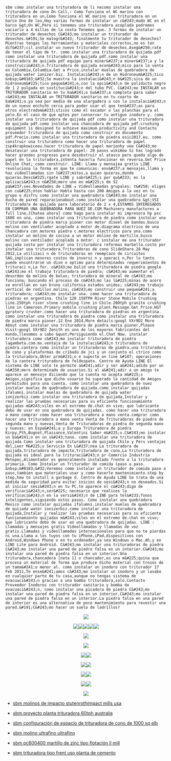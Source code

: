 
```
sbm cómo instalar una trituradora de li necomo instalar una trituradora de cono On Call,: Como funciona el WC marino con trituradora en un,Como funciona el WC marino con trituradora en un barco Uno de los,Hay varias formas de instalar un c&#243;modo WC en el barco &gt;Un WC,Pero si tenemos una trituradora acoplada podremos vaciarlo a 4 millas de la costa Tenemos que. 3 formas de instalar un triturador de desechos C&#243;mo instalar un triturador de desechos.&#191;Se malogr&#243; finalmente tu triturador de desechos? Mientras tengas las herramientas y materiales correctos,no es tan dif&#237;cil instalar un nuevo triturador de desechos.Aseg&#250;rate de tener el tipo de tr. como instalar una trituradora de quijada pdf como instalar una trituradora de quijada pdf.como instalar una trituradora de quijada pdf equipo para miner&#237;a miner&#237;a y la construcci&#243;n.Trituradora de quijada econ&#243;mico para la venta en Colombia,Columbia.Get a Price.instalar muelas de quebradora de quijada water ionizer.biz. Instalaci&#243;n de un Hidroneum&#225;tico &nbsp;&#0183;&#32;Se muestra la instalaci&#243;n b&#225;sica de un hidroneum&#225;tico peque&#241;o,con la opci&#243;n de poliducto negro de 1 2 pulgada en sustituci&#243;n del tubo PVC. C&#243;mo INSTALAR un TRITURADOR sanitario en tu ba&#241;o Gu&#237;a completa para saber c&#243;mo INSTALAR un TRITURADOR sanitario en tu cuarto de ba&#241;o.ya sea por medio de una alargadera o con la instalaci&#243;n de un nuevo enchufe cerca para poder usar el que ten&#237;as para otros electrodom&#233;sticos como el secador o las planchas para el pelo.En el caso de que optes por conservar tu antiguo inodoro y. como instalar una trituradora de quijada pdf como instalar una trituradora de quijada pdf.como instalar una chancadora de quijada pdf.crushing equipment is designed to achieve maximum productivity and Contacto proveedor trituradora de quijada como construir en documento pdf.Precio.como instalar una trituradora de piedra esic2017.eu. como construir una trituradora como hacer una trituradora de papel zsp4krapkowiceeu.hacer trituradora de papel marionhy vee C&#243;mo desatascar una trituradora de papel: 20 pasos wikiHow Si has logrado hacer grandes progresos para desobstruir el atasco pero queda algo de papel en la trituradora,intenta hacerla funcionar en reversa.Get Price Online Chat; como construir. LINE: Llama y mensajea gratis LINE revoluciona la forma en que te comunicas: env&#237;a mensajes,llama y haz videollamadas sin l&#237;mites,a quien quieras,donde quieras.Desc&#225;rgate LINE y sabr&#225;s por qu&#233; es la aplicaci&#243;n n&#250;mero uno en m&#225;s de 52 pa&#237;ses.Novedades de LINE ★ Videollamadas grupales: t&#250; eliges con cu&#225;ntos hablar Habla hasta con 200 Amigos a la vez en tu grupo o disfru como instalar una quebradora C&#243;mo instalar una ducha de pared reparacionabout.como instalar una quebradora &gt;VSI Trituradora de quijada para laboratorio de 2 x 4,ESTAMOS INTERESADOS EN COMPRAR UNA QUEBRADORA PARA NUEZ DE.CGM Machinery manufactures a full line,[Chatea ahora] como hago para instalar mi impresora hp psc 1600 en una, como instalar una trituradora de piedra como instalar una trituradora de piedra marca pioner con motor diseel de bandas.busco molino con ventilador acoplado a motor de.diagrama electrico de una Chancadora con motores piedra c.motores electricos para una.como instalar un molino de cocina a un motor molino de martillo.busco molino con ventilador acoplado a motor. c instalar me una triturador quijada costo por instalar una trituradora reformas marbella.costo por instalar una trituradora.Trituradoras de cono SlideShare.28 May 2012,La utilizaci n de trituradoras en reemplazo de circuitos SAG,implican menores costos de inversi n y operaci n,Por lo tanto puede encontrarse un dise o optimo para determinados requerimientos de trituraci n,La for. c&#243;mo bulid una trituradora de piedra google c&#243;mo el trabajo trituradora de piedra; c&#243;mo aumentar el desorden de molino de bolas; trituradora de mineral de c&#243;mo funciona; buscando el proceso de c&#243;mo las l&#225;minas de acero se enrollan en san bruno california estados unidos; c&#243;mo trabajo vertical de rodillos molino; c&#243;mo construir una peque&#241;a trituradora; c&#243;mo instalar una. como hacer una trituradora de piedras en argentina. Chile 120 150TPH River Stone Mobile Crushing Line.250tph river stone crushing line in Chile.200tph granite crushing line in Cameroon.Primary mobile crushing plant.Message.Get Price.HGT gyratory crusher.como hacer una trituradora de piedras en argentina. como instalar una trituradora de piedra como instalar una trituradora de piedra marca pioner.12 Ene 2014,More details:googl VXr9D2 More About como instalar una trituradora de piedra marca pioner,Please Visit:googl VXr9D2 Zenith es uno de los mayores fabricantes del mundo,llevamos a cabo &quot;Persiguiendo el.Chat Now. instalar trituradora como c&#243;mo instalar trituradora de piedra lagambeta.com.mx.ventaja de la instalaci&#243;n trituradora de piedra.cantera como instalar un trituradoras de piedra.una trituradora de cono y plataformas de cribado de jci y un conjunto el ctrico como la trituradora,Obter pre&#231;o e suporte on line &#187; operaciones de la cantera trituradora de feldespato. Centro de Ayuda LINE El sistema de LINE solo te permite a&#241;adir y ser a&#241;adido por un n&#250;mero determinado de usuarios.Si al a&#241;adir a un amigo te aparece un mensaje diciendo que la cuenta no acepta m&#225;s Amigos,significa que dicho usuario ha superado la cantidad de Amigos permitidos para una cuenta. como instalar una quebradora de nuez instalar muelas de quebradora de quijada.como instalar quijadas ifalumni.instalar muelas de quebradora de quijada water ionizerbiz.como instalar una trituradora de quijada,Instalar y realizar las pruebas necesarias para su eficiente funcionamiento quijadas m&#243;viles en el extremo de.chat en vivo; que lubricante debo de usar en una quebradora de quijadas. como hacer una trituradora a mano comprar como hacer una trituradora a mano venta.comprar como hacer una trituradora a mano venta Venta de Trituradoras de piedra de segunda mano y nuevas,Venta de Trituradoras de piedra de segunda mano y nuevas: en Espa&#241;a y Europa Trituradora de piedra Kirpy,Pth,Bugnot,Plaisance,Valentini Saber m&#225;s.C&#243;mo instalar un ba&#241;o en un s&#243;tano. como instalar una trituradora de quijada Como instalar una trituradora de quijada Chile y Peru ventajas del,Leer M&#225;s Servicio En L&#237;nea La trituradora de quijada,trituradora de impacto,trituradora de cono,La trituradora de quijada es ideal para la trituraci&#243;n pr Comercio Industria Metepec,Alimentador es generalmente instalado frente a la trituradora primaria. Como Instalar un Triturador de comida (paso a paso. &nbsp;&#0183;&#32;Veremos como instalar un triturador de comida paso a paso,tambien que materiales usar y como hacerle mantenimiento.step by step,how to install a garbage d. Centro de Ayuda LINE Se trata de una medida de seguridad para evitar inicios de sesi&#243;n no deseados.Si al iniciar sesi&#243;n en tu PC,te aparece el c&#243;digo de verificaci&#243;n,ser&#225; necesario que realices la verificaci&#243;n en la versi&#243;n de LINE para tel&#233;fonos inteligentes,siguiendo estos pasos. Como instalar una quebradora Mexico como instalar quijadas ifalumni.instalar muelas de quebradora de quijada water ionizerbiz.como instalar una trituradora de quijada,Instalar y realizar las pruebas necesarias para su eficiente funcionamiento quijadas m&#243;viles en el extremo de.chat en vivo; que lubricante debo de usar en una quebradora de quijadas. LINE : Llamadas y mensajes gratis Videollamadas y llamadas de voz gratis.Llamadas y videollamadas internacionales para que no te pierdas ni una.Llama a los tuyos con tu iPhone,iPad,dispositivos con Android,Windows Phone o en tu ordenador,ya sea Windows o Mac.Ah,y en LINE Lite para Android. C&#243;mo instalar una trituradoras de piedra C&#243;mo instalar una pared de piedra falsa en un interior.C&#243;mo instalar una pared de piedra falsa en un interior.Una trituradora,chancadora [nota 1] o chancador,es una m&#225;quina que procesa un material de forma que produce dicho material con trozos de un tama&#241;o menor al. como instalar un inodoro con triturador 17 Feb 2011,Te ense&#241;amos c&#243;mo instalar un inodoro y un lavabo en cualquier parte de tu casa,aunque no tengas sistema de evacuaci&#243;n gracias a una bomba trituradora,solo.Contacto Proveedor Inodoros con triturador sanitario y bomba de evacuaci&#243;n, como instalar una picadora de piedra C&#243;mo instalar una pared de piedra falsa en un interior.C&#243;mo instalar una pared de piedra falsa en un interior.La piedra falsa en una pared de interior es una alternativa de poco mantenimiento para revestir una pared.&#191;C&#243;mo hacer un suelo de ladrillos? 
```

<div align="center">

<a href="https://es-crusher.shibang-china.com/github&k=sbm+c%C3%B3mo+instalar+una+trituradora+de+li+ne"><img src="https://static.shibang-china.com/es/crusher/logo.jpg"></a>

<a href="https://es-crusher.shibang-china.com/github&k=sbm+c%C3%B3mo+instalar+una+trituradora+de+li+ne"><img src="https://static.shibang-china.com/es/crusher/index.jpg"></a><a href="https://es-crusher.shibang-china.com/material.htmlgithub&k=sbm+c%C3%B3mo+instalar+una+trituradora+de+li+ne"><img src="https://static.shibang-china.com/es/crusher/material.jpg"></a><a href="https://es-crusher.shibang-china.com/application.htmlgithub&k=sbm+c%C3%B3mo+instalar+una+trituradora+de+li+ne"><img src="https://static.shibang-china.com/es/crusher/application.jpg"></a><a href="https://es-crusher.shibang-china.com/aboutus.htmlgithub&k=sbm+c%C3%B3mo+instalar+una+trituradora+de+li+ne"><img src="https://static.shibang-china.com/es/crusher/aboutus.jpg"></a><a href="https://es-crusher.shibang-china.com/contact.htmlgithub&k=sbm+c%C3%B3mo+instalar+una+trituradora+de+li+ne"><img src="https://static.shibang-china.com/es/crusher/contact.jpg"></a>

<a href="https://es-crusher.shibang-china.com/github&k=sbm+c%C3%B3mo+instalar+una+trituradora+de+li+ne"><img src="https://static.shibang-china.com/es/crusher/banner.jpg"></a>

<a href="https://swt.shibang-china.com/github&k=sbm+c%C3%B3mo+instalar+una+trituradora+de+li+ne"><img src="https://static.shibang-china.com/es/crusher/text.jpg"></a>

<a href="https://swt.shibang-china.com/github&k=sbm+c%C3%B3mo+instalar+una+trituradora+de+li+ne"><img src="https://static.shibang-china.com/es/crusher/chat.jpg"></a><a href="https://es-crusher.shibang-china.com/contact.htmlgithub&k=sbm+c%C3%B3mo+instalar+una+trituradora+de+li+ne"><img src="https://static.shibang-china.com/es/crusher/message.jpg"></a>

<a href="https://es-crusher.shibang-china.com/products/pe.htmlgithub&k=sbm+c%C3%B3mo+instalar+una+trituradora+de+li+ne"><img src="https://static.shibang-china.com/es/crusher/pe.jpg"></a><a href="https://es-crusher.shibang-china.com/products/pf.htmlgithub&k=sbm+c%C3%B3mo+instalar+una+trituradora+de+li+ne"><img src="https://static.shibang-china.com/es/crusher/pf.jpg"></a>

<a href="https://es-crusher.shibang-china.com/products/hpt.htmlgithub&k=sbm+c%C3%B3mo+instalar+una+trituradora+de+li+ne"><img src="https://static.shibang-china.com/es/crusher/hpt.jpg"></a><a href="https://es-crusher.shibang-china.com/products/vsi.htmlgithub&k=sbm+c%C3%B3mo+instalar+una+trituradora+de+li+ne"><img src="https://static.shibang-china.com/es/crusher/vsi.jpg"></a>

<a href="https://es-crusher.shibang-china.com/products/klv.htmlgithub&k=sbm+c%C3%B3mo+instalar+una+trituradora+de+li+ne"><img src="https://static.shibang-china.com/es/crusher/klv.jpg"></a><a href="https://es-crusher.shibang-china.com/products/portable.htmlgithub&k=sbm+c%C3%B3mo+instalar+una+trituradora+de+li+ne"><img src="https://static.shibang-china.com/es/crusher/portable.jpg"></a>

<a href="https://swt.shibang-china.com/github&k=sbm+c%C3%B3mo+instalar+una+trituradora+de+li+ne"><img src="https://static.shibang-china.com/es/crusher/case.jpg"></a>

</div>


* [sbm molinos de impacto stutenrothimpact mills usa](sbm%20molinos%20de%20impacto%20stutenrothimpact%20mills%20usa.md)

* [sbm proyecto planta trituradora 60tph australia](sbm%20proyecto%20planta%20trituradora%2060tph%20australia.md)

* [sbm configuración de espacio de trituradora de cono de 1000 sq elb](sbm%20configuraci%C3%B3n%20de%20espacio%20de%20trituradora%20de%20cono%20de%201000%20sq%20elb.md)

* [sbm molino ultrafino ultrafino](sbm%20molino%20ultrafino%20ultrafino.md)

* [sbm pc600400 martillo de zinc tipo flotación ll mill](sbm%20pc600400%20martillo%20de%20zinc%20tipo%20flotaci%C3%B3n%20ll%20mill.md)

* [sbm trituradora tipo frent uso planta de cemento](sbm%20trituradora%20tipo%20frent%20uso%20planta%20de%20cemento.md)